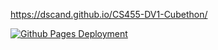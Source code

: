 https://dscand.github.io/CS455-DV1-Cubethon/

[![Github Pages Deployment](https://github.com/dscand/CS455-DV1-Cubethon/actions/workflows/pages/pages-build-deployment/badge.svg)](https://github.com/dscand/CS455-DV1-Cubethon/actions/workflows/pages/pages-build-deployment)
